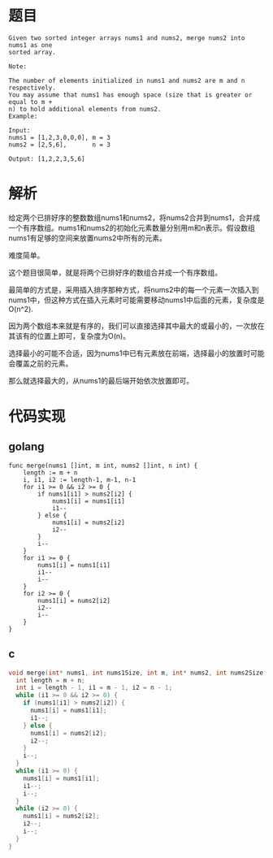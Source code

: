 # 题目
```
Given two sorted integer arrays nums1 and nums2, merge nums2 into nums1 as one
sorted array.

Note:

The number of elements initialized in nums1 and nums2 are m and n respectively.
You may assume that nums1 has enough space (size that is greater or equal to m +
n) to hold additional elements from nums2. 
Example:

Input:
nums1 = [1,2,3,0,0,0], m = 3
nums2 = [2,5,6],       n = 3

Output: [1,2,2,3,5,6]
```

# 解析
给定两个已排好序的整数数组nums1和nums2，将nums2合并到nums1，合并成一个有序数组。nums1和nums2的初始化元素数量分别用m和n表示。假设数组nums1有足够的空间来放置nums2中所有的元素。

难度简单。

这个题目很简单，就是将两个已排好序的数组合并成一个有序数组。

最简单的方式是，采用插入排序那种方式，将nums2中的每一个元素一次插入到nums1中，但这种方式在插入元素时可能需要移动nums1中后面的元素，复杂度是O(n^2).

因为两个数组本来就是有序的，我们可以直接选择其中最大的或最小的，一次放在其该有的位置上即可，复杂度为O(n)。

选择最小的可能不合适，因为nums1中已有元素放在前端，选择最小的放置时可能会覆盖之前的元素。

那么就选择最大的，从nums1的最后端开始依次放置即可。

# 代码实现
## golang
```golang
func merge(nums1 []int, m int, nums2 []int, n int) {
	length := m + n
	i, i1, i2 := length-1, m-1, n-1
	for i1 >= 0 && i2 >= 0 {
		if nums1[i1] > nums2[i2] {
			nums1[i] = nums1[i1]
			i1--
		} else {
			nums1[i] = nums2[i2]
			i2--
		}
		i--
	}
	for i1 >= 0 {
		nums1[i] = nums1[i1]
		i1--
		i--
	}
	for i2 >= 0 {
		nums1[i] = nums2[i2]
		i2--
		i--
	}
}
```

## c
```c++
void merge(int* nums1, int nums1Size, int m, int* nums2, int nums2Size, int n) {
  int length = m + n;
  int i = length - 1, i1 = m - 1, i2 = n - 1;
  while (i1 >= 0 && i2 >= 0) {
    if (nums1[i1] > nums2[i2]) {
      nums1[i] = nums1[i1];
      i1--;
    } else {
      nums1[i] = nums2[i2];
      i2--;
    }
    i--;
  }
  while (i1 >= 0) {
    nums1[i] = nums1[i1];
    i1--;
    i--;
  }
  while (i2 >= 0) {
    nums1[i] = nums2[i2];
    i2--;
    i--;
  }
}
```